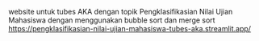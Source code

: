 website untuk tubes AKA dengan topik Pengklasifikasian Nilai Ujian Mahasiswa dengan menggunakan bubble sort dan merge sort
https://pengklasifikasian-nilai-ujian-mahasiswa-tubes-aka.streamlit.app/
